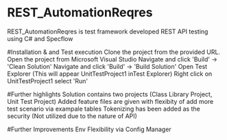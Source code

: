 # REST_AutomationReqres
REST_AutomationReqres is test framework developed REST API testing using C# and Specflow

#Installation & and Test execution
Clone the project from the provided URL.
Open the project from Microsoft Visual Studio
Navigate and click 'Build' -> 'Clean Solution'
Navigate and click 'Build' -> 'Build Solution'
Open Test Explorer (This will appear UnitTestProject1 inTest Explorer)
Right click on UnitTestProject1 select 'Run'

#Further highlights
Solution contains two projects (Class Library Project, Unit Test Project)
Added feature files are given with flexibity of add more test scenario via exampale tables
Tokenizing has been added as the security (Not utilized due to the nature of API)

#Further Improvements
Env Flexibility via Config Manager
